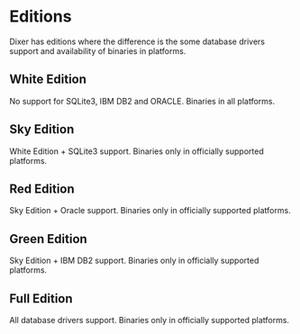 # Editions

Dixer has editions where the difference is the some database drivers support and availability of binaries in platforms.

## White Edition

No support for SQLite3, IBM DB2 and ORACLE. Binaries in all platforms.

## Sky Edition

White Edition + SQLite3 support. Binaries only in officially supported platforms.

## Red Edition

Sky Edition + Oracle support. Binaries only in officially supported platforms.

## Green Edition

Sky Edition + IBM DB2 support. Binaries only in officially supported platforms.

## Full Edition

All database drivers support. Binaries only in officially supported platforms.